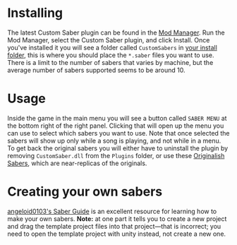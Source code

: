 <!-- TITLE: Custom Sabers -->
<!-- SUBTITLE: Sabers! Axes! High-Caliber Sniper-Scythes! -->
# Installing
The latest Custom Saber plugin can be found in the [Mod Manager](/FAQ/ModManager). Run the Mod Manager, select the Custom Saber plugin, and click Install.
Once you've installed it you will see a folder called `CustomSabers` in [your install folder](/FAQ/install-folder), this is where you should place the `*.saber` files you want to use. There is a limit to the number of sabers that varies by machine, but the average number of sabers supported seems to be around 10.

# Usage
Inside the game in the main menu you will see a button called `SABER MENU` at the bottom right of the right panel. Clicking that will open up the menu you can use to select which sabers you want to use. Note that once selected the sabers will show up only while a song is playing, and not while in a menu. 
To get back the original sabers you will either have to uninstall the plugin by removing `CustomSaber.dll` from the `Plugins` folder, or use these [Originalish Sabers](/uploads/originalish.saber "Originalish"), which are near-replicas of the originals. 

# Creating your own sabers
[angeloid0103's Saber Guide](https://bs.assistant.moe/Sabers) is an excellent resource for learning how to make your own sabers. 
**Note:** at one part it tells you to create a new project and drag the template project files into that project—that is incorrect; you need to open the template project with unity instead, not create a new one. 